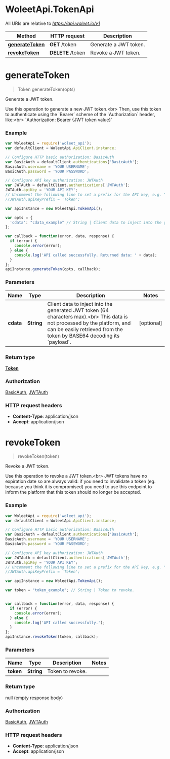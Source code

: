 # WoleetApi.TokenApi

All URIs are relative to *https://api.woleet.io/v1*

Method | HTTP request | Description
------------- | ------------- | -------------
[**generateToken**](TokenApi.md#generateToken) | **GET** /token | Generate a JWT token.
[**revokeToken**](TokenApi.md#revokeToken) | **DELETE** /token | Revoke a JWT token.


<a name="generateToken"></a>
# **generateToken**
> Token generateToken(opts)

Generate a JWT token.

Use this operation to generate a new JWT token.&lt;br&gt; Then, use this token to authenticate using the &#x60;Bearer&#x60; scheme of the &#x60;Authorization&#x60; header, like:&lt;br&gt; &#x60;Authorization: Bearer {JWT token value}&#x60; 

### Example
```javascript
var WoleetApi = require('woleet_api');
var defaultClient = WoleetApi.ApiClient.instance;

// Configure HTTP basic authorization: BasicAuth
var BasicAuth = defaultClient.authentications['BasicAuth'];
BasicAuth.username = 'YOUR USERNAME';
BasicAuth.password = 'YOUR PASSWORD';

// Configure API key authorization: JWTAuth
var JWTAuth = defaultClient.authentications['JWTAuth'];
JWTAuth.apiKey = 'YOUR API KEY';
// Uncomment the following line to set a prefix for the API key, e.g. "Token" (defaults to null)
//JWTAuth.apiKeyPrefix = 'Token';

var apiInstance = new WoleetApi.TokenApi();

var opts = { 
  'cdata': "cdata_example" // String | Client data to inject into the generated JWT token (64 characters max).<br> This data is not processed by the platform, and can be easily retrieved from the token by BASE64 decoding its `payload`. 
};

var callback = function(error, data, response) {
  if (error) {
    console.error(error);
  } else {
    console.log('API called successfully. Returned data: ' + data);
  }
};
apiInstance.generateToken(opts, callback);
```

### Parameters

Name | Type | Description  | Notes
------------- | ------------- | ------------- | -------------
 **cdata** | **String**| Client data to inject into the generated JWT token (64 characters max).&lt;br&gt; This data is not processed by the platform, and can be easily retrieved from the token by BASE64 decoding its &#x60;payload&#x60;.  | [optional] 

### Return type

[**Token**](Token.md)

### Authorization

[BasicAuth](../README.md#BasicAuth), [JWTAuth](../README.md#JWTAuth)

### HTTP request headers

 - **Content-Type**: application/json
 - **Accept**: application/json

<a name="revokeToken"></a>
# **revokeToken**
> revokeToken(token)

Revoke a JWT token.

Use this operation to revoke a JWT token.&lt;br&gt; JWT tokens have no expiration date so are always valid: if you need to invalidate a token (eg. because you think it is compromised) you need to use this endpoint to inform the platform that this token should no longer be accepted. 

### Example
```javascript
var WoleetApi = require('woleet_api');
var defaultClient = WoleetApi.ApiClient.instance;

// Configure HTTP basic authorization: BasicAuth
var BasicAuth = defaultClient.authentications['BasicAuth'];
BasicAuth.username = 'YOUR USERNAME';
BasicAuth.password = 'YOUR PASSWORD';

// Configure API key authorization: JWTAuth
var JWTAuth = defaultClient.authentications['JWTAuth'];
JWTAuth.apiKey = 'YOUR API KEY';
// Uncomment the following line to set a prefix for the API key, e.g. "Token" (defaults to null)
//JWTAuth.apiKeyPrefix = 'Token';

var apiInstance = new WoleetApi.TokenApi();

var token = "token_example"; // String | Token to revoke.


var callback = function(error, data, response) {
  if (error) {
    console.error(error);
  } else {
    console.log('API called successfully.');
  }
};
apiInstance.revokeToken(token, callback);
```

### Parameters

Name | Type | Description  | Notes
------------- | ------------- | ------------- | -------------
 **token** | **String**| Token to revoke. | 

### Return type

null (empty response body)

### Authorization

[BasicAuth](../README.md#BasicAuth), [JWTAuth](../README.md#JWTAuth)

### HTTP request headers

 - **Content-Type**: application/json
 - **Accept**: application/json

